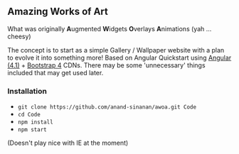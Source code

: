 ## Amazing Works of Art ##

What was originally **A**ugmented **W**idgets **O**verlays **A**nimations (yah ... cheesy)

The concept is to start as a simple Gallery / Wallpaper website with a plan to evolve it into something more!
Based on Angular Quickstart using [Angular (4.1)](https://angular.io/) + [Bootstrap 4](https://v4-alpha.getbootstrap.com/) CDNs.
There may be some 'unnecessary' things included that may get used later.


### Installation ###

* `git clone https://github.com/anand-sinanan/awoa.git Code`
* `cd Code`
* `npm install`
* `npm start` 

(Doesn't play nice with IE at the moment)
